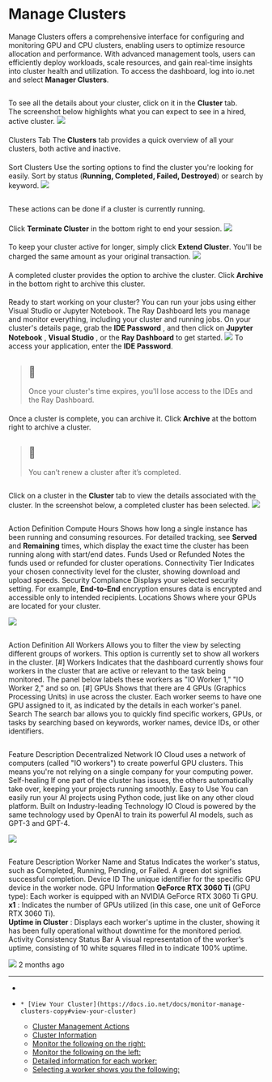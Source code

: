 # Manage Clusters
Manage Clusters offers a comprehensive interface for configuring and monitoring GPU and CPU clusters, enabling users to optimize resource allocation and performance. With advanced management tools, users can efficiently deploy workloads, scale resources, and gain real-time insights into cluster health and utilization.
To access the dashboard, log into io.net and select **Manager Clusters**.
## [](https://docs.io.net/docs/monitor-manage-clusters-copy#view-your-cluster)
To see all the details about your cluster, click on it in the **Cluster** tab.  
The screenshot below highlights what you can expect to see in a hired, active cluster.
![](https://files.readme.io/0b7b8ec-Screenshot_2024-08-07_at_4.15.38_PM.png)
#### 
Clusters Tab
[](https://docs.io.net/docs/monitor-manage-clusters-copy#span-stylecolor-whiteclusters-tabspan)
The **Clusters** tab provides a quick overview of all your clusters, both active and inactive.
#### 
Sort Clusters
[](https://docs.io.net/docs/monitor-manage-clusters-copy#span-stylecolor-whitesort-clustersspan)
Use the sorting options to find the cluster you're looking for easily. Sort by status (**Running, Completed, Failed, Destroyed**) or search by keyword.
![](https://files.readme.io/8918dfb-Cluster_sorting_options.png)
## [](https://docs.io.net/docs/monitor-manage-clusters-copy#cluster-management-actions)
These actions can be done if a cluster is currently running.
#### [](https://docs.io.net/docs/monitor-manage-clusters-copy#terminate-cluster)
Click **Terminate Cluster** in the bottom right to end your session.
![](https://files.readme.io/f6ffedd-Terminate_cluster_button.png)
#### [](https://docs.io.net/docs/monitor-manage-clusters-copy#extend-cluster)
To keep your cluster active for longer, simply click **Extend Cluster**. You'll be charged the same amount as your original transaction.
![](https://files.readme.io/586dd8c-Extend_Cluster_button.png)
#### [](https://docs.io.net/docs/monitor-manage-clusters-copy#actions)
A completed cluster provides the option to archive the cluster. Click **Archive** in the bottom right to archive this cluster.
#### [](https://docs.io.net/docs/monitor-manage-clusters-copy#run-jobs-and-monitor-your-cluster)
Ready to start working on your cluster? You can run your jobs using either Visual Studio or Jupyter Notebook. The Ray Dashboard lets you manage and monitor everything, including your cluster and running jobs.
On your cluster's details page, grab the **IDE Password** , and then click on **Jupyter Notebook** , **Visual Studio** , or the **Ray Dashboard** to get started.
![](https://files.readme.io/dbf23c5-visbutton.png)
To access your application, enter the **IDE Password**.
> ## 🚧
> Once your cluster's time expires, you'll lose access to the IDEs and the Ray Dashboard.
#### [](https://docs.io.net/docs/monitor-manage-clusters-copy#archive-a-cluster)
Once a cluster is complete, you can archive it. Click **Archive** at the bottom right to archive a cluster.
> ## 🚧
> You can’t renew a cluster after it’s completed.
  

## [](https://docs.io.net/docs/monitor-manage-clusters-copy#cluster-information)
Click on a cluster in the **Cluster** tab to view the details associated with the cluster. In the screenshot below, a completed cluster has been selected.
![](https://files.readme.io/91fdfca-expire.png)
## [](https://docs.io.net/docs/monitor-manage-clusters-copy#monitor-the-following-on-the-right)
Action
Definition
Compute Hours
Shows how long a single instance has been running and consuming resources. For detailed tracking, see **Served** and **Remaining** times, which display the exact time the cluster has been running along with start/end dates.
Funds Used or Refunded
Notes the funds used or refunded for cluster operations.
Connectivity Tier
Indicates your chosen connectivity level for the cluster, showing download and upload speeds.
Security Compliance
Displays your selected security setting. For example, **End-to-End** encryption ensures data is encrypted and accessible only to intended recipients.
Locations
Shows where your GPUs are located for your cluster.
  
![](https://files.readme.io/6d81eee-cd.png)
## [](https://docs.io.net/docs/monitor-manage-clusters-copy#monitor-the-following-on-the-left)
Action
Definition
All Workers
Allows you to filter the view by selecting different groups of workers. This option is currently set to show all workers in the cluster.
[#] Workers
Indicates that the dashboard currently shows four workers in the cluster that are active or relevant to the task being monitored. The panel below labels these workers as "IO Worker 1," "IO Worker 2," and so on.
[#] GPUs
Shows that there are 4 GPUs (Graphics Processing Units) in use across the cluster. Each worker seems to have one GPU assigned to it, as indicated by the details in each worker's panel.
Search
The search bar allows you to quickly find specific workers, GPUs, or tasks by searching based on keywords, worker names, device IDs, or other identifiers.
## [](https://docs.io.net/docs/monitor-manage-clusters-copy#detailed-information-for-each-worker)
Feature
Description
Decentralized Network
IO Cloud uses a network of computers (called "IO workers") to create powerful GPU clusters. This means you're not relying on a single company for your computing power.
Self-healing
If one part of the cluster has issues, the others automatically take over, keeping your projects running smoothly.
Easy to Use
You can easily run your AI projects using Python code, just like on any other cloud platform.
Built on Industry-leading Technology
IO Cloud is powered by the same technology used by OpenAI to train its powerful AI models, such as GPT-3 and GPT-4.
  
![](https://files.readme.io/b5c2c6f-wor.png)
## [](https://docs.io.net/docs/monitor-manage-clusters-copy#selecting-a-worker-shows-you-the-following)
Feature
Description
Worker Name and Status
Indicates the worker's status, such as Completed, Running, Pending, or Failed. A green dot signifies successful completion.
Device ID
The unique identifier for the specific GPU device in the worker node.
GPU Information
**GeForce RTX 3060 Ti** (GPU type): Each worker is equipped with an NVIDIA GeForce RTX 3060 Ti GPU.  
**x1** : Indicates the number of GPUs utilized (in this case, one unit of GeForce RTX 3060 Ti).  
**Uptime in Cluster** : Displays each worker's uptime in the cluster, showing it has been fully operational without downtime for the monitored period. 
Activity Consistency Status Bar
A visual representation of the worker’s uptime, consisting of 10 white squares filled in to indicate 100% uptime.
  
![](https://files.readme.io/8e304a4612ea38e8959468149b01ff0accee47dbc47f8abbe86161569c501406-Screenshot_2024-10-02_at_4.11.02_PM.png)
2 months ago
* * *
  * [](https://docs.io.net/docs/monitor-manage-clusters-copy)
  *     * [View Your Cluster](https://docs.io.net/docs/monitor-manage-clusters-copy#view-your-cluster)
    * [Cluster Management Actions](https://docs.io.net/docs/monitor-manage-clusters-copy#cluster-management-actions)
    * [Cluster Information](https://docs.io.net/docs/monitor-manage-clusters-copy#cluster-information)
    * [Monitor the following on the right:](https://docs.io.net/docs/monitor-manage-clusters-copy#monitor-the-following-on-the-right)
    * [Monitor the following on the left:](https://docs.io.net/docs/monitor-manage-clusters-copy#monitor-the-following-on-the-left)
    * [Detailed information for each worker:](https://docs.io.net/docs/monitor-manage-clusters-copy#detailed-information-for-each-worker)
    * [Selecting a worker shows you the following:](https://docs.io.net/docs/monitor-manage-clusters-copy#selecting-a-worker-shows-you-the-following)


